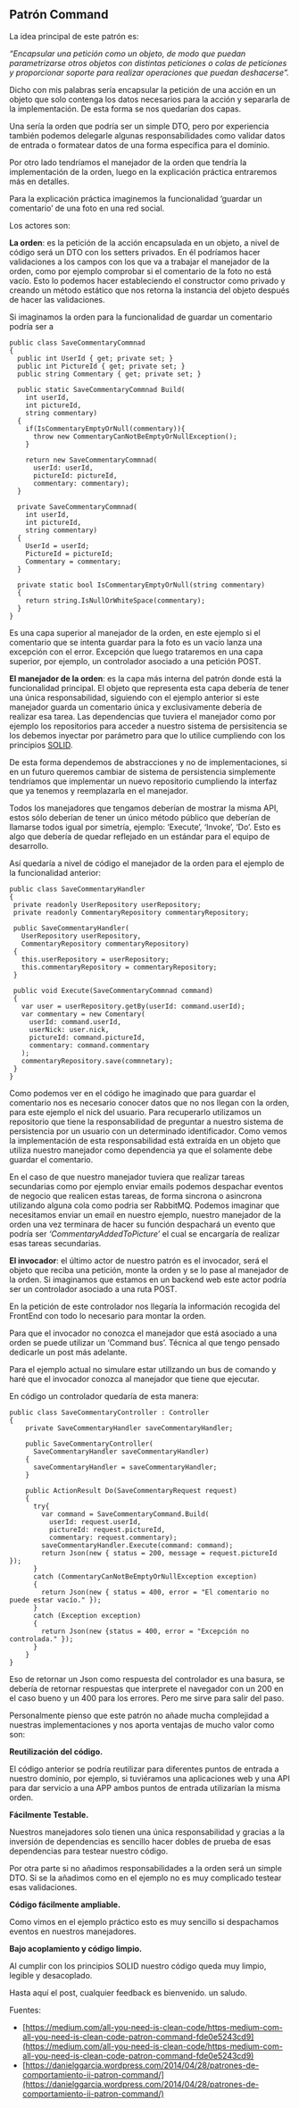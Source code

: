## Patrón Command

La idea principal de este patrón es:

_“Encapsular una petición como un objeto, de modo que puedan parametrizarse otros objetos con distintas peticiones o colas de peticiones y proporcionar soporte para realizar operaciones que puedan deshacerse”._

Dicho con mis palabras sería encapsular la petición de una acción en un objeto que solo contenga los datos necesarios para la acción y separarla de la implementación. De esta forma se nos quedarían dos capas.

Una sería la orden que podría ser un simple DTO, pero por experiencia también podemos delegarle algunas responsabilidades como validar datos de entrada o formatear datos de una forma específica para el dominio.

Por otro lado tendríamos el manejador de la orden que tendría la implementación de la orden, luego en la explicación práctica entraremos más en detalles.

Para la explicación práctica imaginemos la funcionalidad ‘guardar un comentario’ de una foto en una red social.

Los actores son:

**La orden**: es la petición de la acción encapsulada en un objeto, a nivel de código será un DTO con los setters privados. En él podríamos hacer validaciones a los campos con los que va a trabajar el manejador de la orden, como por ejemplo comprobar si el comentario de la foto no está vacío. Esto lo podemos hacer estableciendo el constructor como privado y creando un método estático que nos retorna la instancia del objeto después de hacer las validaciones.

Si imaginamos la orden para la funcionalidad de guardar un comentario podría ser a

```
public class SaveCommentaryCommnad
{
  public int UserId { get; private set; }
  public int PictureId { get; private set; }
  public string Commentary { get; private set; }

  public static SaveCommentaryCommnad Build(
    int userId,
    int pictureId,
    string commentary)
  {
    if(IsCommentaryEmptyOrNull(commentary)){
      throw new CommentaryCanNotBeEmptyOrNullException();
    }

    return new SaveCommentaryCommnad(
      userId: userId,
      pictureId: pictureId,
      commentary: commentary);
  }

  private SaveCommentaryCommnad(
    int userId,
    int pictureId,
    string commentary)
  {
    UserId = userId;
    PictureId = pictureId;
    Commentary = commentary;
  }

  private static bool IsCommentaryEmptyOrNull(string commentary)
  {
    return string.IsNullOrWhiteSpace(commentary);
  }
}
```

Es una capa superior al manejador de la orden, en este ejemplo si el comentario que se intenta guardar para la foto es un vacío lanza una excepción con el error. Excepción que luego trataremos en una capa superior, por ejemplo, un controlador asociado a una petición POST.

**El manejador de la orden**: es la capa más interna del patrón donde está la funcionalidad principal. El objeto que representa esta capa debería de tener una única responsabilidad, siguiendo con el ejemplo anterior si este manejador guarda un comentario única y exclusivamente debería de realizar esa tarea. Las dependencias que tuviera el manejador como por ejemplo los repositorios para acceder a nuestro sistema de persisitencia se los debemos inyectar por parámetro para que lo utilice cumpliendo con los principios [SOLID](https://www.genbeta.com/desarrollo/solid-cinco-principios-basicos-de-diseno-de-clases).

De esta forma dependemos de abstracciones y no de implementaciones, si en un futuro queremos cambiar de sistema de persistencia simplemente tendríamos que implementar un nuevo repositorio cumpliendo la interfaz que ya tenemos y reemplazarla en el manejador.

Todos los manejadores que tengamos deberían de mostrar la misma API, estos sólo deberían de tener un único método público que deberían de llamarse todos igual por simetría, ejemplo: ‘Execute’, ‘Invoke’, ‘Do’. Esto es algo que debería de quedar reflejado en un estándar para el equipo de desarrollo.

Así quedaría a nivel de código el manejador de la orden para el ejemplo de la funcionalidad anterior:

```
public class SaveCommentaryHandler
{
 private readonly UserRepository userRepository;
 private readonly CommentaryRepository commentaryRepository;

 public SaveCommentaryHandler(
   UserRepository userRepository,
   CommentaryRepository commentaryRepository)
 {
   this.userRepository = userRepository;
   this.commentaryRepository = commentaryRepository;
 }

 public void Execute(SaveCommentaryCommnad command)
 {
   var user = userRepository.getBy(userId: command.userId);
   var commentary = new Comentary(
     userId: command.userId,
     userNick: user.nick,
     pictureId: command.pictureId,
     commentary: command.commentary
   );
   commentaryRepository.save(commnetary);
 }
}
```

Como podemos ver en el código he imaginado que para guardar el comentario nos es necesario conocer datos que no nos llegan con la orden, para este ejemplo el nick del usuario. Para recuperarlo utilizamos un repositorio que tiene la responsabilidad de preguntar a nuestro sistema de persistencia por un usuario con un determinado identificador. Como vemos la implementación de esta responsabilidad está extraída en un objeto que utiliza nuestro manejador como dependencia ya que el solamente debe guardar el comentario.

En el caso de que nuestro manejador tuviera que realizar tareas secundarias como por ejemplo enviar emails podemos despachar eventos de negocio que realicen estas tareas, de forma sincrona o asincrona utilizando alguna cola como podria ser RabbitMQ. Podemos imaginar que necesitamos enviar un email en nuestro ejemplo, nuestro manejador de la orden una vez terminara de hacer su función despachará un evento que podría ser _‘CommentaryAddedToPicture’_ el cual se encargaría de realizar esas tareas secundarias.

**El invocador**: el último actor de nuestro patrón es el invocador, será el objeto que reciba una petición, monte la orden y se lo pase al manejador de la orden. Si imaginamos que estamos en un backend web este actor podría ser un controlador asociado a una ruta POST.

En la petición de este controlador nos llegaría la información recogida del FrontEnd con todo lo necesario para montar la orden.

Para que el invocador no conozca el manejador que está asociado a una orden se puede utilizar un ‘Command bus’. Técnica al que tengo pensado dedicarle un post más adelante.

Para el ejemplo actual no simulare estar utilIzando un bus de comando y haré que el invocador conozca al manejador que tiene que ejecutar.

En código un controlador quedaría de esta manera:

```
public class SaveCommentaryController : Controller
{
    private SaveCommentaryHandler saveCommentaryHandler;

    public SaveCommentaryController(
      SaveCommentaryHandler saveCommentaryHandler)
    {
      saveCommentaryHandler = saveCommentaryHandler;
    }

    public ActionResult Do(SaveCommentaryRequest request)
    {
      try{
        var command = SaveCommentaryCommand.Build(
          userId: request.userId,
          pictureId: request.pictureId,
          commentary: request.commentary);
        saveCommentaryHandler.Execute(command: command);
        return Json(new { status = 200, message = request.pictureId });
      }
      catch (CommentaryCanNotBeEmptyOrNullException exception)
      {
        return Json(new { status = 400, error = "El comentario no puede estar vacío." });
      }
      catch (Exception exception)
      {
        return Json(new {status = 400, error = "Excepción no controlada." });
      }
    }
}
```

Eso de retornar un Json como respuesta del controlador es una basura, se debería de retornar respuestas que interprete el navegador con un 200 en el caso bueno y un 400 para los errores. Pero me sirve para salir del paso.

Personalmente pienso que este patrón no añade mucha complejidad a nuestras implementaciones y nos aporta ventajas de mucho valor como son:

**Reutilización del código.**

El código anterior se podría reutilizar para diferentes puntos de entrada a nuestro dominio, por ejemplo, si tuviéramos una aplicaciones web y una API para dar servicio a una APP ambos puntos de entrada utilizarían la misma orden.

**Fácilmente Testable.**

Nuestros manejadores solo tienen una única responsabilidad y gracias a la inversión de dependencias es sencillo hacer dobles de prueba de esas dependencias para testear nuestro código.

Por otra parte si no añadimos responsabilidades a la orden será un simple DTO. Si se la añadimos como en el ejemplo no es muy complicado testear esas validaciones.

**Código fácilmente ampliable.**

Como vimos en el ejemplo práctico esto es muy sencillo si despachamos eventos en nuestros manejadores.

**Bajo acoplamiento y código limpio.**

Al cumplir con los principios SOLID nuestro código queda muy limpio, legible y desacoplado.

Hasta aquí el post, cualquier feedback es bienvenido. un saludo.

Fuentes:

* [https://medium.com/all-you-need-is-clean-code/https-medium-com-all-you-need-is-clean-code-patron-command-fde0e5243cd9](https://medium.com/all-you-need-is-clean-code/https-medium-com-all-you-need-is-clean-code-patron-command-fde0e5243cd9)
* [https://danielggarcia.wordpress.com/2014/04/28/patrones-de-comportamiento-ii-patron-command/](https://danielggarcia.wordpress.com/2014/04/28/patrones-de-comportamiento-ii-patron-command/)
    